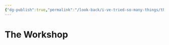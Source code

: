 ```yaml
---
{"dg-publish":true,"permalink":"/look-back/i-ve-tried-so-many-things/the-workshop/","noteIcon":"","created":"2025-10-09T21:03:57.544+02:00","updated":"2025-10-09T21:17:24.783+02:00"}
---
```


# The Workshop































